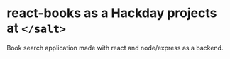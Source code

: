 # react-books as a Hackday projects at ```</salt>```

Book search application made with react and node/express as a backend.

